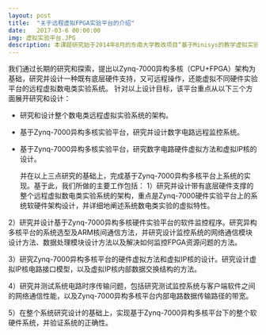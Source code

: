 ```yaml
---
layout: post
title:  "关于远程虚拟FPGA实验平台的介绍"
date:   2017-03-6 00:00:00
img: 虚拟实验平台.JPG
description: 本课题研究始于2014年8月的东南大学教改项目“基于Minisys的教学虚拟实验平台研究与设计（项目编号：201450）”，本课题的阶段成果在该项目2015年验收时获得优秀。在此基础上，本课题展开更深入的研究，并获得江苏省高等教育教学改革研究课题“计算机专业系统能力培养的实践类慕课建设研究（项目编号：2015JSJG119）”的支持。在本课题研究期间申请并获得受理发明专利两项，计算机软件著作权一项。
---
```


我们通过长期的研究和探索，提出以Zynq-7000异构多核（CPU+FPGA）架构为基础，研究并设计一种既有底层硬件支持，又可远程操作，还能虚拟不同硬件实验平台的远程虚拟数电类实验系统。
针对以上设计目标，该平台重点从以下三个方面展开研究和设计：
* 研究和设计整个数电类远程虚拟实验系统的架构。
* 基于Zynq-7000异构多核实验平台，研究并设计数字电路远程监控系统。
* 基于Zynq-7000异构多核实验平台，研究数字电路硬件虚拟方法和虚拟IP核的设计。

   并在以上三点研究的基础上，完成基于Zynq-7000异构多核平台上系统的实现。基于此，我们所做的主要工作包括：
1）研究并设计带有底层硬件支撑的整个远程虚拟数电类实验系统的架构，重点是Zynq-7000硬件实验平台上的系统软硬件架构设计，并详细地阐述系统数电类实验的虚拟特性。

2）研究并设计基于Zynq-7000异构多核硬件实验平台的软件监控程序。研究异构多核平台的系统选型及ARM核间通信方法，并研究设计监控系统的网络通信模块设计方法、数据处理模块设计方法以及解决如何监控FPGA资源问题的方法。

3）研究Zynq-7000异构多核平台的硬件虚拟方法和虚拟IP核的设计。研究设计虚拟IP核电路接口模型，以及虚拟IP核内部数据交换结构的方法。

4）研究并测试系统电路时序传输问题，包括研究测试监控系统与客户端软件之间的网络通信性能，以及Zynq-7000异构多核平台内部电路数据传输路径的带宽。

5）在整个系统研究设计的基础上，实现基于Zynq-7000异构多核平台下的整个软硬件系统，并验证系统的正确性。
